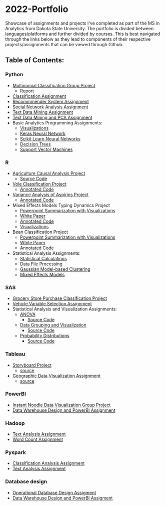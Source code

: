 # 2022-Portfolio
Showcase of assignments and projects I've completed as part of the MS in Analytics from Dakota State University. The portfolio is divided between languages/platforms and further divided by courses. This is best navigated through the links below as they lead to components of their respective projects/assignments that can be viewed through Github.

## Table of Contents:

### Python
* [Multinomial Classification Group Project](https://github.com/ggunaward/2022-Portfolio/blob/master/Jupyter_Notebooks%20-%20Python/INFS%20768%20-%20Predictive%20Analytics/Multinomial%20Classification%20Group%20Project/Milestone3_Var_Sel___Data_Mod_v1_3.ipynb)
  + [Report](https://github.com/ggunaward/2022-Portfolio/blob/master/Jupyter_Notebooks%20-%20Python/INFS%20768%20-%20Predictive%20Analytics/Multinomial%20Classification%20Group%20Project/Final%20Report.pdf)
* [Classification Assignment](https://github.com/ggunaward/2022-Portfolio/blob/master/Jupyter_Notebooks%20-%20Python/INFS%20770%20-%20Data%20Mining%20Applications/Classification%20Assignment/770_hw1_Gunawardena.ipynb)
* [Recommmender System Assignment](https://github.com/ggunaward/2022-Portfolio/blob/master/Jupyter_Notebooks%20-%20Python/INFS%20770%20-%20Data%20Mining%20Applications/Recommender%20System%20Assignment/770_hw2_Gunawardena.ipynb)
* [Social Network Analysis Assignment](https://github.com/ggunaward/2022-Portfolio/blob/master/Jupyter_Notebooks%20-%20Python/INFS%20770%20-%20Data%20Mining%20Applications/Social%20Network%20Analysis%20Assignment/770_hw5_gunawardena.ipynb)
* [Text Data Mining Assignment](https://github.com/ggunaward/2022-Portfolio/blob/master/Jupyter_Notebooks%20-%20Python/INFS%20770%20-%20Data%20Mining%20Applications/Text%20Data%20Mining%20Assignment/770_hw3_gunawardena.ipynb)
* [Text Data Mining and PCA Assignment](https://github.com/ggunaward/2022-Portfolio/blob/master/Jupyter_Notebooks%20-%20Python/INFS%20770%20-%20Data%20Mining%20Applications/Text%20Data%20Mining%20and%20PCA%20Assignment/770_hw4_gunawardena.ipynb)
* Basic Analytics Programming Assignments:
  + [Visualizations](https://github.com/ggunaward/2022-Portfolio/blob/master/Jupyter_Notebooks%20-%20Python/INFS%20772%20-%20Data%20Analytics%20Programming%20Basics/Assignment%203%20-%20Gavin%20Gunawardena.ipynb)
  + [Keras Neural Network](https://github.com/ggunaward/2022-Portfolio/blob/master/Jupyter_Notebooks%20-%20Python/INFS%20772%20-%20Data%20Analytics%20Programming%20Basics/Assignment%204%20-%20Gavin%20Gunawardena.ipynb)
  + [Scikit Learn Neural Networks](https://github.com/ggunaward/2022-Portfolio/blob/master/Jupyter_Notebooks%20-%20Python/INFS%20768%20-%20Predictive%20Analytics/Assignments/Assignment%203%20-%20Gavin%20Gunawardena.ipynb)
  + [Decision Trees](https://github.com/ggunaward/2022-Portfolio/blob/master/Jupyter_Notebooks%20-%20Python/INFS%20768%20-%20Predictive%20Analytics/Assignments/Assignment%202%20Gavin%20Gunawardena%20v1.ipynb)
  + [Support Vector Machines](https://github.com/ggunaward/2022-Portfolio/blob/master/Jupyter_Notebooks%20-%20Python/INFS%20768%20-%20Predictive%20Analytics/Assignments/Assignment%204%20-%20Gavin%20Gunawardena%20v1.ipynb)
### R
* [Agriculture Causal Analysis Project](https://github.com/ggunaward/2022-Portfolio/blob/master/R/STAT%20600%20-%20Statistical%20Programming/Final%20Project%20-%20Causal%20Analysis%20on%20Farm%20Harvests/Gavin.Gunawardena.Final-Project-R-v1.pdf)
  + [Source Code](https://github.com/ggunaward/2022-Portfolio/blob/master/R/STAT%20600%20-%20Statistical%20Programming/Final%20Project%20-%20Causal%20Analysis%20on%20Farm%20Harvests/Gavin.Gunawardena.Final%20Project-R-v1.Rmd)
* [Vole Classification Project](https://github.com/ggunaward/2022-Portfolio/blob/master/R/STAT%20601%20-%20Applied%20Statistics%20I/Project%201%20-%20Vole%20Classification/Project_1_Gavin_Gunawardena%20v1.1.pdf)
  + [Annotated Code](https://github.com/ggunaward/2022-Portfolio/blob/master/R/STAT%20601%20-%20Applied%20Statistics%20I/Project%201%20-%20Vole%20Classification/Project-1-Annotated-Code-Gavin-Gunawardena%20v1.1.pdf)
* [Variance Analysis of Aspirins Project](https://github.com/ggunaward/2022-Portfolio/blob/master/R/STAT%20601%20-%20Applied%20Statistics%20I/Project%203%20-%20Variance%20Analysis%20Aspirins/Project_3_v1_Gavin_Gunawardena.pdf)
  + [Annotated Code](https://github.com/ggunaward/2022-Portfolio/blob/master/R/STAT%20601%20-%20Applied%20Statistics%20I/Project%203%20-%20Variance%20Analysis%20Aspirins/Project_3_Annotated_Code_Gavin_Gunawardena.pdf)
* Mixed Effects Models Typing Dynamics Project
  + [Powerpoint Summarization with Visualizations](https://github.com/ggunaward/2022-Portfolio/blob/master/R/STAT%20601%20-%20Applied%20Statistics%20I/Project%204%20-%20Mixed%20Effects%20Model%20Analysis%20Typing%20Dynamics/Project%204_STAT_601%20Powerpoint%20-%20Gavin%20Gunawardena.pdf)
  + [White Paper](https://github.com/ggunaward/2022-Portfolio/blob/master/R/STAT%20601%20-%20Applied%20Statistics%20I/Project%204%20-%20Mixed%20Effects%20Model%20Analysis%20Typing%20Dynamics/Project%204%20White%20Paper%20-%20Gavin%20Gunawardena.pdf) 
  + [Annotated Code](https://github.com/ggunaward/2022-Portfolio/blob/master/R/STAT%20601%20-%20Applied%20Statistics%20I/Project%204%20-%20Mixed%20Effects%20Model%20Analysis%20Typing%20Dynamics/Project%204%20Annotated%20Code%20-%20Gavin%20Gunawardena.pdf)
  + [Visualizations](https://github.com/ggunaward/2022-Portfolio/blob/master/R/STAT%20601%20-%20Applied%20Statistics%20I/Project%204%20-%20Mixed%20Effects%20Model%20Analysis%20Typing%20Dynamics/Project%204%20Code%20Output.pdf)
* Bean Classification Project
  + [Powerpoint Summarization with Visualizations](https://github.com/ggunaward/2022-Portfolio/blob/master/R/STAT%20602%20-%20Applied%20Statistics%20II/Classification%20Project%20Seeds/Midterm%20Project%20Powerpoint%20-%20Gavin%20Gunawardena.pdf)
  + [White Paper](https://github.com/ggunaward/2022-Portfolio/blob/master/R/STAT%20602%20-%20Applied%20Statistics%20II/Classification%20Project%20Seeds/Midterm%20Project%20-%20Gavin%20Gunawardena.pdf) 
  + [Annotated Code](https://github.com/ggunaward/2022-Portfolio/blob/master/R/STAT%20602%20-%20Applied%20Statistics%20II/Classification%20Project%20Seeds/Stat-602-Midterm-Annotated-Code---Gavin-Gunawardena.pdf)
* Statistical Analysis Assignments:
  + [Statistical Calculations](https://github.com/ggunaward/2022-Portfolio/blob/master/R/STAT%20600%20-%20Statistical%20Programming/Assignments/Assignment%206/Gavin.Gunawardena.6-R-v1.pdf)
  + [Data File Processing](https://github.com/ggunaward/2022-Portfolio/blob/master/R/STAT%20600%20-%20Statistical%20Programming/Assignments/Assignment%208/Gavin.Gunawardena.8-R%20v1.pdf)
  + [Gaussian Model-based Clustering](https://github.com/ggunaward/2022-Portfolio/blob/master/R/STAT%20601%20-%20Applied%20Statistics%20I/Gaussian%20Model-based%20clustering%20Assignment/Homework%204.pdf)
  + [Mixed Effects Models](https://github.com/ggunaward/2022-Portfolio/blob/master/R/STAT%20601%20-%20Applied%20Statistics%20I/Mixed%20Effects%20Model%20Assignment/Homework%209.pdf)
### SAS
* [Grocery Store Purchase Classification Project](https://github.com/ggunaward/2022-Portfolio/blob/master/SAS/INFS%20762%20-%20Data%20Warehousing%20and%20Mining/Purchase%20Classification%20Project/Project%201%20Gavin%20Gunawardena.pdf)
* [Vehicle Variable Selection Assignment](https://github.com/ggunaward/2022-Portfolio/blob/master/SAS/INFS%20762%20-%20Data%20Warehousing%20and%20Mining/Vehicle%20Variable%20Selection%20Assignment/Assignment_1_Gavin_Gunawardena_v1.0.pdf)
* Statistical Analysis and Visualization Assignments:
  + [ANOVA](https://github.com/ggunaward/2022-Portfolio/blob/master/SAS/STAT%20600%20-%20Statistical%20Programming/Assignment%205/Gavin.Gunawardena.5%20-%20SAS%20v1.1.pdf)
    - [Source Code](https://github.com/ggunaward/2022-Portfolio/blob/master/SAS/STAT%20600%20-%20Statistical%20Programming/Assignment%205/Gavin.Gunawardena.5%20-%20SAS%20v1.1.sas)
  + [Data Grouping and Visualization](https://github.com/ggunaward/2022-Portfolio/blob/master/SAS/STAT%20600%20-%20Statistical%20Programming/Assignment%207/Gavin.Gunawardena.7-SAS-v1.2-results.pdf)
    - [Source Code](https://github.com/ggunaward/2022-Portfolio/blob/master/SAS/STAT%20600%20-%20Statistical%20Programming/Assignment%207/Gavin.Gunawardena.7-SAS-v1.2.sas)
  + [Probability Distributions](https://github.com/ggunaward/2022-Portfolio/blob/master/SAS/STAT%20600%20-%20Statistical%20Programming/Assignment%209/Gavin.Gunawardena.9-SAS-results.pdf)
    - [Source Code](https://github.com/ggunaward/2022-Portfolio/blob/master/SAS/STAT%20600%20-%20Statistical%20Programming/Assignment%209/Gavin.Gunawardena.9-SAS-code%20v1.1.sas)
### Tableau
* [Storyboard Project](https://github.com/ggunaward/2022-Portfolio/blob/master/Tableau_%26_PowerBI/INFS%20776%20-%20Data%20Visualization/Assignments/Assignment%203%20-%20Gavin%20Gunawardena.pdf)
  + [source](https://github.com/ggunaward/2022-Portfolio/tree/master/Tableau_%26_PowerBI/INFS%20776%20-%20Data%20Visualization/Assignments)
* [Geographic Data Visualization Assignment](https://github.com/ggunaward/2022-Portfolio/blob/master/Tableau_%26_PowerBI/INFS%20776%20-%20Data%20Visualization/Assignments/Assignment%202%20-%20Gavin%20Gunawardena.pdf)
  + [source](https://github.com/ggunaward/2022-Portfolio/tree/master/Tableau_%26_PowerBI/INFS%20776%20-%20Data%20Visualization/Assignments)
### PowerBI
* [Instant Noodle Data Visualization Group Project](https://github.com/ggunaward/2022-Portfolio/blob/master/Tableau_%26_PowerBI/INFS%20776%20-%20Data%20Visualization/Final%20Project%20-%20Instant%20Noodle%20Data%20Visualization/Final%20Group%20Project%20v1.pdf)
* [Data Warehouse Design and PowerBI Assignment](https://github.com/ggunaward/2022-Portfolio/blob/master/Data%20Warehouse%20and%20OLTP%20design/INFS%20762%20-%20Data%20Warehousing%20and%20Mining/Assignment%203%20-%20Gavin%20Gunawardena%20v1.0.pdf)
### Hadoop
* [Text Analysis Assignment](https://github.com/ggunaward/2022-Portfolio/blob/master/Hadoop/INFS%20774%20-%20Big%20Data%20Analytics/Assignment%203/Assignment%203%20-%20Gavin%20Gunawardena.pdf)
* [Word Count Assignment](https://github.com/ggunaward/2022-Portfolio/blob/master/Hadoop/INFS%20774%20-%20Big%20Data%20Analytics/Assignment%202/Assignment%202%20-%20Gavin%20Gunawardena.pdf)
### Pyspark
* [Classification Analysis Assignment](https://github.com/ggunaward/2022-Portfolio/blob/master/Jupyter_Notebooks%20-%20PySpark/INFS%20774%20-%20Big%20Data%20Analytics/Assign5%20-%20Gavin%20Gunawardena.ipynb)
* [Text Analysis Assignment](https://github.com/ggunaward/2022-Portfolio/blob/master/Jupyter_Notebooks%20-%20PySpark/INFS%20774%20-%20Big%20Data%20Analytics/avgwordlength_Gavin_Gunawardena.ipynb)
### Database design
* [Operational Database Design Assigment](https://github.com/ggunaward/2022-Portfolio/blob/master/Data%20Warehouse%20and%20OLTP%20design/INFS%20762%20-%20Data%20Warehousing%20and%20Mining/Assignment%202%20-%20Gavin%20Gunawardena%20v1.pdf)
* [Data Warehouse Design and PowerBI Assigment](https://github.com/ggunaward/2022-Portfolio/blob/master/Data%20Warehouse%20and%20OLTP%20design/INFS%20762%20-%20Data%20Warehousing%20and%20Mining/Assignment%203%20-%20Gavin%20Gunawardena%20v1.0.pdf)
